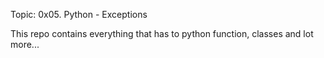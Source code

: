 Topic: 0x05. Python - Exceptions

This repo contains everything that has to python function, classes and lot more...
